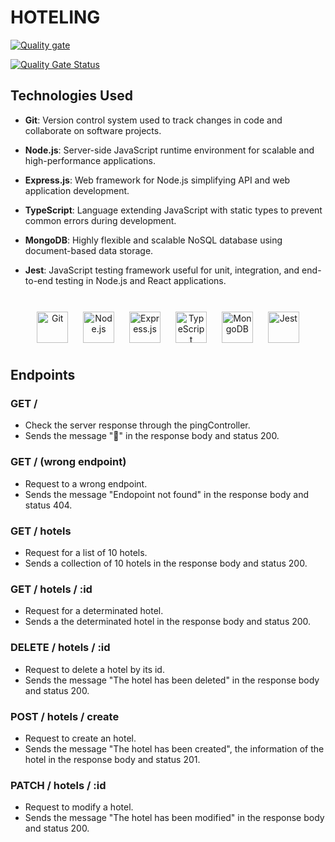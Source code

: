 # HOTELING

[![Quality gate](https://sonarcloud.io/api/project_badges/quality_gate?project=isdi-coders-2023_Adria-Cruzado-Final-Project-back-202309-bcn)](https://sonarcloud.io/summary/new_code?id=isdi-coders-2023_Adria-Cruzado-Final-Project-back-202309-bcn)

[![Quality Gate Status](https://sonarcloud.io/api/project_badges/measure?project=isdi-coders-2023_Adria-Cruzado-Final-Project-back-202309-bcn&metric=alert_status)](https://sonarcloud.io/summary/new_code?id=isdi-coders-2023_Adria-Cruzado-Final-Project-back-202309-bcn)

## Technologies Used

- **Git**: Version control system used to track changes in code and collaborate on software projects.

- **Node.js**: Server-side JavaScript runtime environment for scalable and high-performance applications.

- **Express.js**: Web framework for Node.js simplifying API and web application development.

- **TypeScript**: Language extending JavaScript with static types to prevent common errors during development.

- **MongoDB**: Highly flexible and scalable NoSQL database using document-based data storage.

- **Jest**: JavaScript testing framework useful for unit, integration, and end-to-end testing in Node.js and React applications.

<br/>

<div align="center">  
<a href="https://github.com/" target="_blank"><img style="margin: 10px" src="https://profilinator.rishav.dev/skills-assets/git-scm-icon.svg" alt="Git" height="50" /></a>  
<a href="https://nodejs.org/" target="_blank"><img style="margin: 10px" src="https://profilinator.rishav.dev/skills-assets/nodejs-original-wordmark.svg" alt="Node.js" height="50" /></a>  
<a href="https://expressjs.com/" target="_blank"><img style="margin: 10px" src="https://profilinator.rishav.dev/skills-assets/express-original-wordmark.svg" alt="Express.js" height="50" /></a>  
<a href="https://www.typescriptlang.org/" target="_blank"><img style="margin: 10px" src="https://profilinator.rishav.dev/skills-assets/typescript-original.svg" alt="TypeScript" height="50" /></a>  
<a href="https://www.mongodb.com/" target="_blank"><img style="margin: 10px" src="https://profilinator.rishav.dev/skills-assets/mongodb-original-wordmark.svg" alt="MongoDB" height="50" /></a>  
<a href="https://www.jestjs.io/" target="_blank"><img style="margin: 10px" src="https://profilinator.rishav.dev/skills-assets/jest.svg" alt="Jest" height="50" /></a>  
</div>

## Endpoints

### GET /

- Check the server response through the pingController.
- Sends the message "🏓" in the response body and status 200.

### GET / (wrong endpoint)

- Request to a wrong endpoint.
- Sends the message "Endopoint not found" in the response body and status 404.

### GET / hotels

- Request for a list of 10 hotels.
- Sends a collection of 10 hotels in the response body and status 200.

### GET / hotels / :id

- Request for a determinated hotel.
- Sends a the determinated hotel in the response body and status 200.

### DELETE / hotels / :id

- Request to delete a hotel by its id.
- Sends the message "The hotel has been deleted" in the response body and status 200.

### POST / hotels / create

- Request to create an hotel.
- Sends the message "The hotel has been created", the information of the hotel in the response body and status 201.

### PATCH / hotels / :id

- Request to modify a hotel.
- Sends the message "The hotel has been modified" in the response body and status 200.
